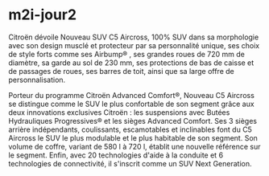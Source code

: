 # m2i-jour2
Citroën dévoile Nouveau SUV C5 Aircross, 100% SUV dans sa morphologie 
avec son design musclé et protecteur par sa personnalité unique, ses choix de style forts comme 
ses Airbump® , ses grandes roues de 720 mm de diamètre, sa garde au sol de 230 mm, 
ses protections de bas de caisse et de passages de roues, ses barres de toit, ainsi que sa large offre de personnalisation. 

Porteur du programme Citroën Advanced Comfort®, Nouveau C5 Aircross se distingue comme le SUV le 
plus confortable de son segment grâce aux deux innovations exclusives Citroën : 
les suspensions avec Butées Hydrauliques Progressives® et les sièges Advanced Comfort. 
Ses 3 sièges arrière indépendants, coulissants, escamotables et inclinables font du C5 Aircross le SUV le plus modulable et le plus habitable de son segment. Son volume de coffre, variant de 580 l à 720 l, établit une nouvelle référence sur le segment. Enfin, avec 20 technologies d'aide à la conduite et 6 technologies de connectivité, il s'inscrit comme un SUV Next Generation.
